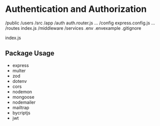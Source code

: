 # Authentication and Authorization
<!--  Project Directory Structure -->
/public
    /users
/src
    /app
      /auth
          auth.router.js
          ...
    /config
        express.config.js
        ...
    /routes
        index.js
    /middleware
    /services
.env
.envexample
.gitignore

index.js


## Package Usage
- express
- multer
- zod
- dotenv
- cors
- nodemon
- mongoose
- nodemailer
- mailtrap
- bycriptjs
- jwt